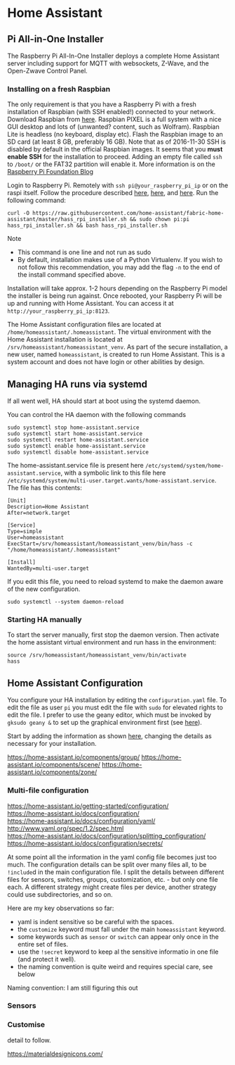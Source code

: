 # Home Assistant

##  Pi All-in-One Installer

The Raspberry Pi All-In-One Installer deploys a complete Home Assistant server including support for MQTT with websockets, Z-Wave, and the Open-Zwave Control Panel.

### Installing on a fresh Raspbian

The only requirement is that you have a Raspberry Pi with a fresh installation  of Raspbian (with SSH enabled!) connected to your network.  Download Raspbian from [here](https://www.raspberrypi.org/downloads/raspbian/).  Raspbian PIXEL is a full system with a nice GUI desktop and lots of (unwanted? content, such as Wolfram).  Raspbian Lite  is headless (no keyboard, display etc). Flash the Raspbian image to an SD card (at least 8 GB, preferably 16 GB).  Note that as of 2016-11-30 SSH is disabled by default in the official Raspbian images. It seems that you **must enable SSH** for the installation to proceed.  Adding an empty file called `ssh` to `/boot/` or the FAT32 partition will enable it. More information is on the [Raspberry Pi Foundation Blog](https://www.raspberrypi.org/blog/page/2/?fish#a-security-update-for-raspbian-pixel)

Login to Raspberry Pi. Remotely with `ssh pi@your_raspberry_pi_ip` or on the raspi itself.  Follow the procedure described [here](https://home-assistant.io/docs/installation/raspberry-pi-all-in-one/),  [here](https://github.com/home-assistant/fabric-home-assistant), and [here](https://www.youtube.com/watch?v=VGl3KTrYo6s). Run the following command:

    curl -O https://raw.githubusercontent.com/home-assistant/fabric-home-assistant/master/hass_rpi_installer.sh && sudo chown pi:pi hass_rpi_installer.sh && bash hass_rpi_installer.sh

Note
- This command is one line and not run as sudo
-  By default, installation makes use of a Python Virtualenv. If you wish to not follow this recommendation, you may add the flag `-n` to the end of the install command specified above.

Installation will take approx. 1-2 hours depending on the Raspberry Pi model the installer is being run against.   Once rebooted, your Raspberry Pi will be up and running with Home Assistant. You can access it at `http://your_raspberry_pi_ip:8123`.

The Home Assistant configuration files are located at `/home/homeassistant/.homeassistant`. The virtual environment with the Home Assistant installation is located at `/srv/homeassistant/homeassistant_venv`. As part of the secure installation, a new user, named `homeassistant`, is created to run Home Assistant. This is a system account and does not have login or other abilities by design.

## Managing HA runs via systemd

If all went well, HA should start at boot using the systemd daemon.

You can control the HA daemon with the following commands

    sudo systemctl stop home-assistant.service
    sudo systemctl start home-assistant.service
    sudo systemctl restart home-assistant.service
    sudo systemctl enable home-assistant.service
    sudo systemctl disable home-assistant.service

The home-assistant.service file is present here `/etc/systemd/system/home-assistant.service`, with a symbolic link to this file here `/etc/systemd/system/multi-user.target.wants/home-assistant.service`. The file has this contents:

    [Unit]
    Description=Home Assistant
    After=network.target

    [Service]
    Type=simple
    User=homeassistant
    ExecStart=/srv/homeassistant/homeassistant_venv/bin/hass -c "/home/homeassistant/.homeassistant"

    [Install]
    WantedBy=multi-user.target

If you edit this file, you need to reload systemd to make the daemon aware of the new configuration.

    sudo systemctl --system daemon-reload

### Starting HA manually

To start the server manually, first stop the daemon version. Then activate the home assistant virtual environment and run hass in the environment:

    source /srv/homeassistant/homeassistant_venv/bin/activate
    hass


## Home Assistant Configuration

You configure your HA installation by editing the `configuration.yaml` file. To edit the file as user `pi` you must edit the file with  `sudo` for elevated rights to edit the file.  I prefer to use the geany editor, which must be invoked by `gksudo geany &`  to set up the graphical environment first (see  [here](https://linux.die.net/man/1/gksudo)).

Start by adding the information as shown [here](https://home-assistant.io/docs/configuration/basic/), changing the details as necessary for your installation.


https://home-assistant.io/components/group/
https://home-assistant.io/components/scene/
https://home-assistant.io/components/zone/


### Multi-file configuration

https://home-assistant.io/getting-started/configuration/  
https://home-assistant.io/docs/configuration/  
https://home-assistant.io/docs/configuration/yaml/  
http://www.yaml.org/spec/1.2/spec.html  
https://home-assistant.io/docs/configuration/splitting_configuration/  
https://home-assistant.io/docs/configuration/secrets/  

At some point all the information in the yaml config file becomes just too much.
The configuration details can be split over many files all, to be `!include`d in
the main configuration file.  I split the details between different files for 
sensors, switches, groups, customization, etc. - but only one file each. A different
strategy might create files per device, another strategy could use subdirectories, 
and so on.

Here are my key observations so far:

- yaml is indent sensitive so be careful with the spaces.
- the `customize` keyword must fall under the main `homeassistant` keyword.
- some keywords such as `sensor` or `switch` can appear only once in the entire set of files.
- use the `!secret` keyword to keep al the sensitive informatio in one file (and protect it well).
- the naming convention is quite weird and requires special care, see below


Naming convention:  I am still figuring this out


### Sensors


### Customise 

detail to follow.

https://materialdesignicons.com/ 






